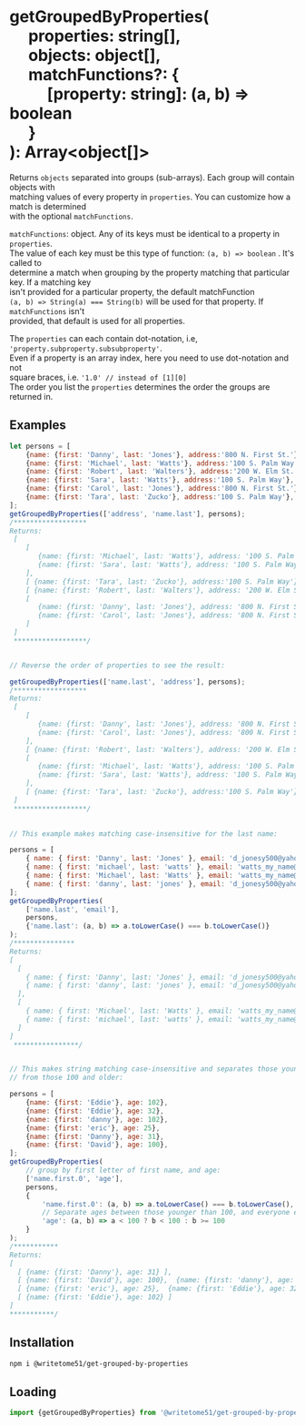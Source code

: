 # getGroupedByProperties(<br>&nbsp;&nbsp;&nbsp;&nbsp;&nbsp;properties: string[],<br>&nbsp;&nbsp;&nbsp;&nbsp;&nbsp;objects: object[],<br>&nbsp;&nbsp;&nbsp;&nbsp;&nbsp;matchFunctions?: {<br>&nbsp;&nbsp;&nbsp;&nbsp;&nbsp;&nbsp;&nbsp;&nbsp;&nbsp;&nbsp;[property: string]: (a, b) => boolean<br>&nbsp;&nbsp;&nbsp;&nbsp;&nbsp;}<br>): Array<object[]>

Returns `objects` separated into groups (sub-arrays).  Each group will contain objects with  
matching values of every property in `properties`.  You can customize how a match is determined  
with the optional `matchFunctions`.  

`matchFunctions`: object. Any of its keys must be identical to a property in `properties`.  
The value of each key must be this type of function:  `(a, b) => boolean` . It's called to  
determine a match when grouping by the property matching that particular key. If a matching key  
isn't provided for a particular property, the default matchFunction  
`(a, b) => String(a) === String(b)` will be used for that property. If `matchFunctions` isn't  
provided, that default is used for all properties.

The `properties` can each contain dot-notation, i.e, `'property.subproperty.subsubproperty'`.  
Even if a property is an array index, here you need to use dot-notation and not  
square braces, i.e. `'1.0' // instead of [1][0]`  
The order you list the `properties` determines the order the groups are returned in. 


## Examples
```js
let persons = [
	{name: {first: 'Danny', last: 'Jones'}, address:'800 N. First St.'},
	{name: {first: 'Michael', last: 'Watts'}, address:'100 S. Palm Way'},
	{name: {first: 'Robert', last: 'Walters'}, address:'200 W. Elm St.'},
	{name: {first: 'Sara', last: 'Watts'}, address:'100 S. Palm Way'},
	{name: {first: 'Carol', last: 'Jones'}, address:'800 N. First St.'},
	{name: {first: 'Tara', last: 'Zucko'}, address:'100 S. Palm Way'},
];
getGroupedByProperties(['address', 'name.last'], persons);
/******************
Returns:
 [
    [
       {name: {first: 'Michael', last: 'Watts'}, address: '100 S. Palm Way'},
       {name: {first: 'Sara', last: 'Watts'}, address: '100 S. Palm Way'}
    ],
    [ {name: {first: 'Tara', last: 'Zucko'}, address:'100 S. Palm Way'} ],
    [ {name: {first: 'Robert', last: 'Walters'}, address: '200 W. Elm St.'} ],
    [
       {name: {first: 'Danny', last: 'Jones'}, address: '800 N. First St.'},
       {name: {first: 'Carol', last: 'Jones'}, address: '800 N. First St.'}
    ]
 ]
 ******************/


// Reverse the order of properties to see the result:

getGroupedByProperties(['name.last', 'address'], persons);
/******************
Returns:
 [
    [
       {name: {first: 'Danny', last: 'Jones'}, address: '800 N. First St.'},
       {name: {first: 'Carol', last: 'Jones'}, address: '800 N. First St.'}
    ],
    [ {name: {first: 'Robert', last: 'Walters'}, address: '200 W. Elm St.'} ],
    [
       {name: {first: 'Michael', last: 'Watts'}, address: '100 S. Palm Way'},
       {name: {first: 'Sara', last: 'Watts'}, address: '100 S. Palm Way'}
    ],
    [ {name: {first: 'Tara', last: 'Zucko'}, address:'100 S. Palm Way'} ]
 ]
 ******************/
 

// This example makes matching case-insensitive for the last name:

persons = [
    { name: { first: 'Danny', last: 'Jones' }, email: 'd_jonesy500@yahoo.com' },
    { name: { first: 'michael', last: 'watts' }, email: 'watts_my_name@gmail.com'},
    { name: { first: 'Michael', last: 'Watts' }, email: 'watts_my_name@gmail.com' },
    { name: { first: 'danny', last: 'jones' }, email: 'd_jonesy500@yahoo.com' }
];
getGroupedByProperties(
    ['name.last', 'email'],
    persons,
    {'name.last': (a, b) => a.toLowerCase() === b.toLowerCase()} 
);
/***************
Returns:
[
  [
    { name: { first: 'Danny', last: 'Jones' }, email: 'd_jonesy500@yahoo.com' },
    { name: { first: 'danny', last: 'jones' }, email: 'd_jonesy500@yahoo.com' }
  ],
  [
    { name: { first: 'Michael', last: 'Watts' }, email: 'watts_my_name@gmail.com' },
    { name: { first: 'michael', last: 'watts' }, email: 'watts_my_name@gmail.com' }
  ]
]
 ****************/


// This makes string matching case-insensitive and separates those younger than 100 
// from those 100 and older:

persons = [
	{name: {first: 'Eddie'}, age: 102},
	{name: {first: 'Eddie'}, age: 32},
	{name: {first: 'danny'}, age: 102},
	{name: {first: 'eric'}, age: 25},
	{name: {first: 'Danny'}, age: 31},
	{name: {first: 'David'}, age: 100},
];
getGroupedByProperties(
    // group by first letter of first name, and age:
    ['name.first.0', 'age'],
    persons,
    {
        'name.first.0': (a, b) => a.toLowerCase() === b.toLowerCase(),
        // Separate ages between those younger than 100, and everyone else:
        'age': (a, b) => a < 100 ? b < 100 : b >= 100
    }
);
/***********
Returns:
[
  [ {name: {first: 'Danny'}, age: 31} ],
  [ {name: {first: 'David'}, age: 100},  {name: {first: 'danny'}, age: 102} ],
  [ {name: {first: 'eric'}, age: 25},  {name: {first: 'Eddie'}, age: 32} ],
  [ {name: {first: 'Eddie'}, age: 102} ]
]
***********/
```

## Installation
```bash
npm i @writetome51/get-grouped-by-properties
```
## Loading
```js
import {getGroupedByProperties} from '@writetome51/get-grouped-by-properties';
```
